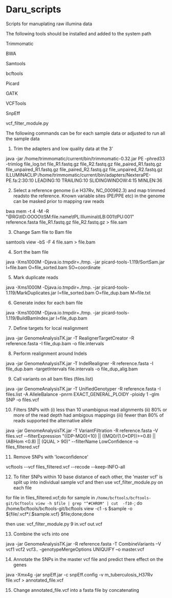 # Daru_scripts
Scripts for manuplating raw illumina data 

The following tools should be installed and added to the system path
  
Trimmomatic
  
BWA
  
Samtools
  
bcftools

Picard
  
GATK
  
VCFTools
  
SnpEff
  
vcf_filter_module.py
  
  
The following commands can be for each sample data or adjusted to run all the sample data

1. Trim the adapters and low quality data at the 3' 

java -jar /home/trimmomatic/current/bin/trimmomatic-0.32.jar PE -phred33 -trimlog file_log.txt file_R1.fastq.gz file_R2.fastq.gz file_paired_R1.fastq.gz file_unpaired_R1.fastq.gz file_paired_R2.fastq.gz file_unpaired_R2.fastq.gz ILLUMINACLIP:/home/trimmomatic/current/bin/adapters/NexteraPE-PE.fa:2:30:10 LEADING:10 TRAILING:10 SLIDINGWINDOW:4:15 MINLEN:36

2. Select a reference genome (i.e H37Rv, NC_000962.3) and map trimmed readsto the reference. Known variable sites (PE/PPE etc) in the genome can be masked prior to mapping raw reads

bwa mem -t 4 -M -R "@RG\tID:OOOO\tSM:file.name\tPL:Illumina\tLB:001\tPU:001" reference.fasta file_R1.fastq.gz file_R2.fastq.gz > file.sam

3. Change Sam file to Bam file 

samtools view -bS -F 4 file.sam > file.bam

4. Sort the bam file

java -Xms1000M -Djava.io.tmpdir=./tmp. -jar picard-tools-1.119/SortSam.jar I=file.bam O=file_sorted.bam SO=coordinate

5. Mark duplicate reads

java -Xms1000M -Djava.io.tmpdir=./tmp. -jar picard-tools-1.119/MarkDuplicates.jar I=file_sorted.bam O=file_dup.bam M=file.txt

6. Generate index for each bam file

java -Xms1000M -Djava.io.tmpdir=./tmp. -jar picard-tools-1.119/BuildBamIndex.jar I=file_dup.bam

7. Define targets for local realignment

java -jar GenomeAnalysisTK.jar -T RealignerTargetCreator -R reference.fasta -I file_dup.bam -o file.intervals

8. Perform realignment around Indels

java -jar GenomeAnalysisTK.jar -T IndelRealigner -R reference.fasta -I file_dup.bam -targetIntervals file.intervals -o file_dup_alig.bam

9. Call variants on all bam files (files.list) 

java -jar GenomeAnalysisTK.jar -T UnifiedGenotyper -R reference.fasta -I files.list -A AlleleBalance -pnrm EXACT_GENERAL_PLOIDY -ploidy 1 -glm SNP -o files.vcf

10. Filters SNPs with (i) less than 10 unambigous read alignments (ii) 80% or more of the read depth had ambigous mappings (iii) fewer than 80% of reads supported the alternative allele

java -jar GenomeAnalysisTK.jar -T VariantFiltration -R reference.fasta -V files.vcf --filterExpression "((DP-MQ0)<10) || ((MQ0/(1.0*DP))>=0.8) || (ABHom <0.8) || (QUAL > 90)" --filterName LowConfidence -o files_filtered.vcf

11. Remove SNPs with 'lowconfidence'

vcftools --vcf files_filtered.vcf --recode --keep-INFO-all

12. To filter SNPs within 10 base distance of each other, the 'master vcf' is split up into individual sample vcf and then use vcf_filter_module.py on each file

for file in files_filtered.vcf;do for sample in `/home/bcftools/bcftools-git/bcftools view -h $file | grep "^#CHROM" | cut  -f10-`; do /home/bcftools/bcftools-git/bcftools view -c1 -s $sample -o ${file/.vcf*/.$sample.vcf} $file;done;done

then use: vcf_filter_module.py 9 in.vcf out.vcf

13. Combine the vcfs into one

java -jar GenomeAnalysisTK.jar -R reference.fasta -T CombineVariants –V vcf1 vcf2 vcf3.. -genotypeMergeOptions UNIQUIFY –o master.vcf

14. Annotate the SNPs in the master vcf file and predict there effect on the genes

java -Xmx4g -jar snpEff.jar -c snpEff.config -v m_tuberculosis_H37Rv file.vcf > annotated_file.vcf

15. Change annotated_file.vcf into a fasta file by concatenating




